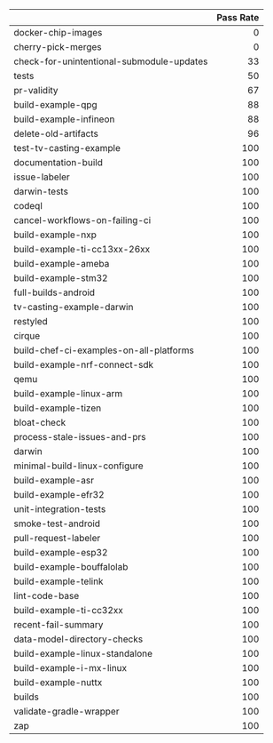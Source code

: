 |                                           |   Pass Rate |
|:------------------------------------------|------------:|
| docker-chip-images                        |           0 |
| cherry-pick-merges                        |           0 |
| check-for-unintentional-submodule-updates |          33 |
| tests                                     |          50 |
| pr-validity                               |          67 |
| build-example-qpg                         |          88 |
| build-example-infineon                    |          88 |
| delete-old-artifacts                      |          96 |
| test-tv-casting-example                   |         100 |
| documentation-build                       |         100 |
| issue-labeler                             |         100 |
| darwin-tests                              |         100 |
| codeql                                    |         100 |
| cancel-workflows-on-failing-ci            |         100 |
| build-example-nxp                         |         100 |
| build-example-ti-cc13xx-26xx              |         100 |
| build-example-ameba                       |         100 |
| build-example-stm32                       |         100 |
| full-builds-android                       |         100 |
| tv-casting-example-darwin                 |         100 |
| restyled                                  |         100 |
| cirque                                    |         100 |
| build-chef-ci-examples-on-all-platforms   |         100 |
| build-example-nrf-connect-sdk             |         100 |
| qemu                                      |         100 |
| build-example-linux-arm                   |         100 |
| build-example-tizen                       |         100 |
| bloat-check                               |         100 |
| process-stale-issues-and-prs              |         100 |
| darwin                                    |         100 |
| minimal-build-linux-configure             |         100 |
| build-example-asr                         |         100 |
| build-example-efr32                       |         100 |
| unit-integration-tests                    |         100 |
| smoke-test-android                        |         100 |
| pull-request-labeler                      |         100 |
| build-example-esp32                       |         100 |
| build-example-bouffalolab                 |         100 |
| build-example-telink                      |         100 |
| lint-code-base                            |         100 |
| build-example-ti-cc32xx                   |         100 |
| recent-fail-summary                       |         100 |
| data-model-directory-checks               |         100 |
| build-example-linux-standalone            |         100 |
| build-example-i-mx-linux                  |         100 |
| build-example-nuttx                       |         100 |
| builds                                    |         100 |
| validate-gradle-wrapper                   |         100 |
| zap                                       |         100 |